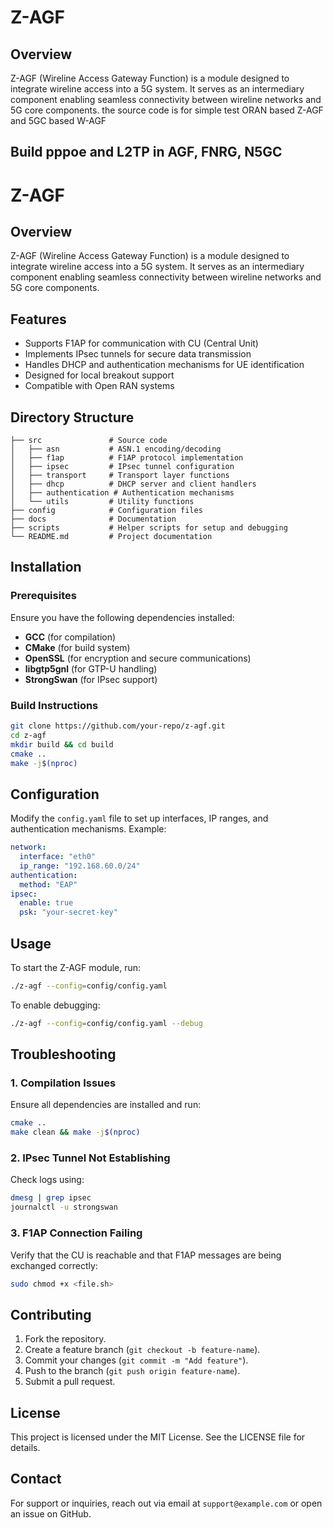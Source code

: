 
# Z-AGF

## Overview

Z-AGF (Wireline Access Gateway Function) is a module designed to integrate wireline access into a 5G system. It serves as an intermediary component enabling seamless connectivity between wireline networks and 5G core components. the source code is for simple test ORAN based Z-AGF and 5GC based W-AGF

## Build pppoe and L2TP in AGF, FNRG, N5GC
   
# Z-AGF

## Overview
Z-AGF (Wireline Access Gateway Function) is a module designed to integrate wireline access into a 5G system. It serves as an intermediary component enabling seamless connectivity between wireline networks and 5G core components.

## Features
- Supports F1AP for communication with CU (Central Unit)
- Implements IPsec tunnels for secure data transmission
- Handles DHCP and authentication mechanisms for UE identification
- Designed for local breakout support
- Compatible with Open RAN systems

## Directory Structure
```
├── src               # Source code
│   ├── asn           # ASN.1 encoding/decoding
│   ├── f1ap          # F1AP protocol implementation
│   ├── ipsec         # IPsec tunnel configuration
│   ├── transport     # Transport layer functions
│   ├── dhcp          # DHCP server and client handlers
│   ├── authentication # Authentication mechanisms
│   └── utils         # Utility functions
├── config            # Configuration files
├── docs              # Documentation
├── scripts           # Helper scripts for setup and debugging
└── README.md         # Project documentation
```

## Installation
### Prerequisites
Ensure you have the following dependencies installed:
- **GCC** (for compilation)
- **CMake** (for build system)
- **OpenSSL** (for encryption and secure communications)
- **libgtp5gnl** (for GTP-U handling)
- **StrongSwan** (for IPsec support)

### Build Instructions
```bash
git clone https://github.com/your-repo/z-agf.git
cd z-agf
mkdir build && cd build
cmake ..
make -j$(nproc)
```

## Configuration
Modify the `config.yaml` file to set up interfaces, IP ranges, and authentication mechanisms. Example:
```yaml
network:
  interface: "eth0"
  ip_range: "192.168.60.0/24"
authentication:
  method: "EAP"
ipsec:
  enable: true
  psk: "your-secret-key"
```

## Usage
To start the Z-AGF module, run:
```bash
./z-agf --config=config/config.yaml
```
To enable debugging:
```bash
./z-agf --config=config/config.yaml --debug
```

## Troubleshooting
### 1. Compilation Issues
Ensure all dependencies are installed and run:
```bash
cmake ..
make clean && make -j$(nproc)
```

### 2. IPsec Tunnel Not Establishing
Check logs using:
```bash
dmesg | grep ipsec
journalctl -u strongswan
```

### 3. F1AP Connection Failing
Verify that the CU is reachable and that F1AP messages are being exchanged correctly:
```bash
sudo chmod +x <file.sh>
```

## Contributing
1. Fork the repository.
2. Create a feature branch (`git checkout -b feature-name`).
3. Commit your changes (`git commit -m "Add feature"`).
4. Push to the branch (`git push origin feature-name`).
5. Submit a pull request.

## License
This project is licensed under the MIT License. See the LICENSE file for details.

## Contact
For support or inquiries, reach out via email at `support@example.com` or open an issue on GitHub.

